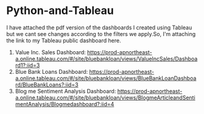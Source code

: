 # Python-and-Tableau
I have attached the pdf version of the dashboards I created using Tableau but we cant see changes according to the filters we apply.So, I'm attaching the link to my Tableau public dashboard here.
1. Value Inc. Sales Dashboard:
https://prod-apnortheast-a.online.tableau.com/#/site/bluebankloan/views/ValueIncSales/Dashboard1?:iid=3
3. Blue Bank Loans Dashboard:
https://prod-apnortheast-a.online.tableau.com/#/site/bluebankloan/views/BlueBankLoanDashboard/BlueBankLoans?:iid=3
4. Blog me Sentiment Analysis Dashboard:
https://prod-apnortheast-a.online.tableau.com/#/site/bluebankloan/views/BlogmeArticleandSentimentAnalysis/Blogmedashboard?:iid=4
